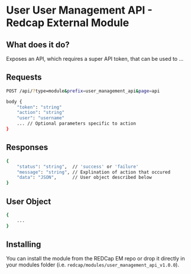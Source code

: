 # User User Management API - Redcap External Module

## What does it do?

Exposes an API, which requires a super API token, that can be used to ...

## Requests

```sh
POST /api/?type=module&prefix=user_management_api&page=api

body {
    "token": "string" 
    "action": "string"
    "user": "username" 
    ... // Optional parameters specific to action
}

```

## Responses

```sh
{
    "status": "string",  // 'success' or 'failure'
    "message": "string", // Explination of action that occured
    "data": "JSON",      // User object described below
}
```

## User Object

```sh
{
    ...
}
```

## Installing

You can install the module from the REDCap EM repo or drop it directly in your modules folder (i.e. `redcap/modules/user_management_api_v1.0.0`).
